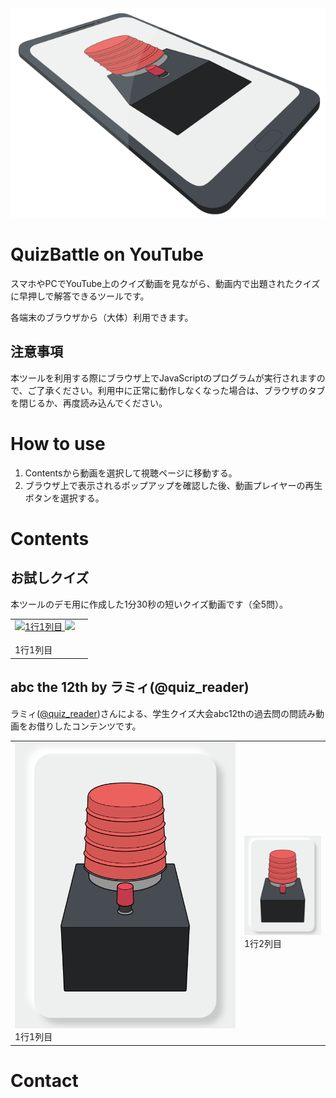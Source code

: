 <div style="text-align: center">
    <img src="https://raw.githubusercontent.com/t-yokota/quizBattle/master/docs/images/main-figure.png">
</div>

# QuizBattle on YouTube

スマホやPCでYouTube上のクイズ動画を見ながら、動画内で出題されたクイズに早押しで解答できるツールです。

各端末のブラウザから（大体）利用できます。

## 注意事項

本ツールを利用する際にブラウザ上でJavaScriptのプログラムが実行されますので、ご了承ください。利用中に正常に動作しなくなった場合は、ブラウザのタブを閉じるか、再度読み込んでください。

# How to use

1. Contentsから動画を選択して視聴ページに移動する。
1. ブラウザ上で表示されるポップアップを確認した後、動画プレイヤーの再生ボタンを選択する。

# Contents

## お試しクイズ

本ツールのデモ用に作成した1分30秒の短いクイズ動画です（全5問）。

<table class="contents">
    <tr>
        <td>
            <a href="https://srtjs.azurewebsites.net/?v=BHWd-HDorfY&surl=https://raw.githubusercontent.com/t-yokota/quizBattle/master/src/quizBattle.srt.js">
                <div class="sample-box">
                    <img class='thumbnail' src="https://i.ytimg.com/vi_webp/ue9b06lFQG0/sddefault.webp" alt="1行1列目">
                    <img class='youtube' src="https://img.icons8.com/color/50/000000/youtube-play.png">
                </div>
            </a><br>1行1列目
        </td>
        <td>
        </td>
    </tr>
</table>

## abc the 12th by ラミィ(@quiz_reader)

ラミィ([@quiz_reader](https://twitter.com/quiz_reader?s=20))さんによる、学生クイズ大会abc12thの過去問の問読み動画をお借りしたコンテンツです。

<table class="contents">
    <tr>
        <td>
            <img src="https://raw.githubusercontent.com/t-yokota/quizBattle/master/figures/button_portrait_1.png" alt="1行1列目"><br>1行1列目
        </td>
        <td>
            <img src="https://raw.githubusercontent.com/t-yokota/quizBattle/master/figures/button_portrait_1.png" width="200px" alt="1行2列目"><br>1行2列目
        </td>
    </tr>
    <!-- <tr>
        <td>
            <img src="https://raw.githubusercontent.com/t-yokota/quizBattle/master/figures/button_portrait_1.png" class="contents" alt="1行2列目"><br>2行1列目
        </td>
        <td>
            <img src="https://raw.githubusercontent.com/t-yokota/quizBattle/master/figures/button_portrait_1.png" class="contents" alt="2行1列目"><br>2行2列目
        </td>
    </tr>
    <tr>
        <td>
            <img src="https://raw.githubusercontent.com/t-yokota/quizBattle/master/figures/button_portrait_1.png" class="contents" alt="2行2列目"><br>3行1列目
        </td>
    </tr> -->
</table>

# Contact

